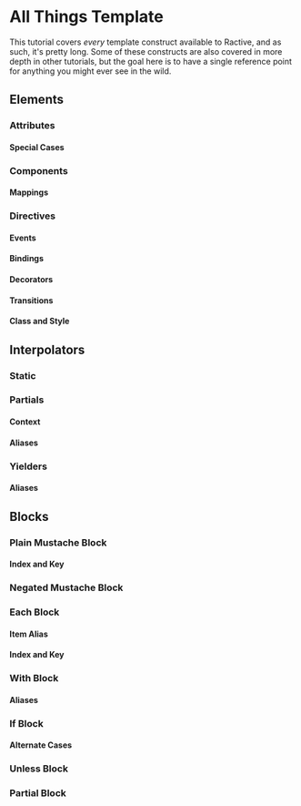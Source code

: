 # All Things Template

This tutorial covers _every_ template construct available to Ractive, and as such, it's pretty long. Some of these constructs are also covered in more depth in other tutorials, but the goal here is to have a single reference point for anything you might ever see in the wild.

## Elements

### Attributes

#### Special Cases

### Components

#### Mappings

### Directives

#### Events

#### Bindings

#### Decorators

#### Transitions

#### Class and Style

## Interpolators

### Static

### Partials

#### Context

#### Aliases

### Yielders

#### Aliases

## Blocks

### Plain Mustache Block

#### Index and Key

### Negated Mustache Block

### Each Block

#### Item Alias

#### Index and Key

### With Block

#### Aliases

### If Block

#### Alternate Cases

### Unless Block

### Partial Block
